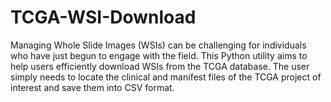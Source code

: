 # TCGA-WSI-Download

Managing Whole Slide Images (WSIs) can be challenging for individuals who have just begun to engage with the field. This Python utility aims to help users efficiently download WSIs from the TCGA database. The user simply needs to locate the clinical and manifest files of the TCGA project of interest and save them into CSV format. 
